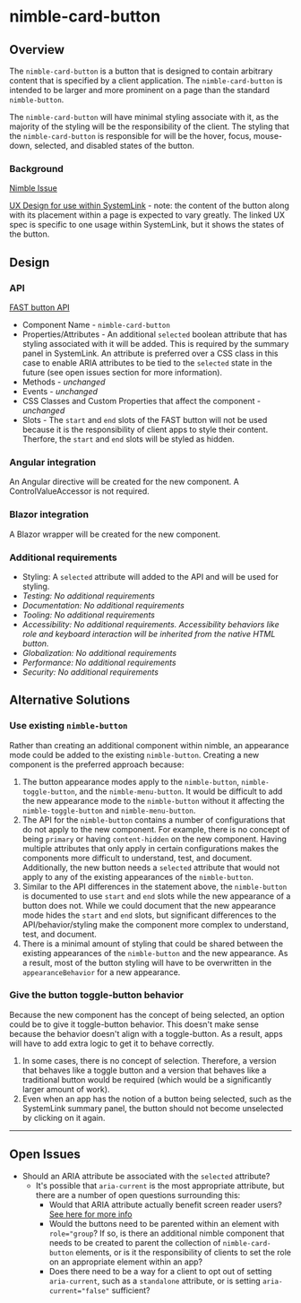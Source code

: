 # nimble-card-button

## Overview

The `nimble-card-button` is a button that is designed to contain arbitrary content that is specified by a client application. The `nimble-card-button` is intended to be larger and more prominent on a page than the standard `nimble-button`.

The `nimble-card-button` will have minimal styling associate with it, as the majority of the styling will be the responsibility of the client. The styling that the `nimble-card-button` is responsible for will be the hover, focus, mouse-down, selected, and disabled states of the button.

### Background

[Nimble Issue](https://github.com/ni/nimble/issues/643)

[UX Design for use within SystemLink](https://xd.adobe.com/view/33ffad4a-eb2c-4241-b8c5-ebfff1faf6f6-66ac/screen/d4ebeb5d-023c-4ff2-a71c-f6385fffca20) - note: the content of the button along with its placement within a page is expected to vary greatly. The linked UX spec is specific to one usage within SystemLink, but it shows the states of the button.

## Design

### API

[FAST button API](https://github.com/microsoft/fast/blob/0f63894082e89bbd7502e507d92932561322899e/packages/web-components/fast-foundation/src/button/button.spec.md)

-   Component Name - `nimble-card-button`
-   Properties/Attributes - An additional `selected` boolean attribute that has styling associated with it will be added. This is required by the summary panel in SystemLink. An attribute is preferred over a CSS class in this case to enable ARIA attributes to be tied to the `selected` state in the future (see open issues section for more information).
-   Methods - _unchanged_
-   Events - _unchanged_
-   CSS Classes and Custom Properties that affect the component - _unchanged_
-   Slots - The `start` and `end` slots of the FAST button will not be used because it is the responsibility of client apps to style their content. Therfore, the `start` and `end` slots will be styled as hidden.

### Angular integration

An Angular directive will be created for the new component. A ControlValueAccessor is not required.

### Blazor integration

A Blazor wrapper will be created for the new component.

### Additional requirements

-   Styling: A `selected` attribute will added to the API and will be used for styling.
-   _Testing: No additional requirements_
-   _Documentation: No additional requirements_
-   _Tooling: No additional requirements_
-   _Accessibility: No additional requirements. Accessibility behaviors like role and keyboard interaction will be inherited from the native HTML button._
-   _Globalization: No additional requirements_
-   _Performance: No additional requirements_
-   _Security: No additional requirements_

## Alternative Solutions

### Use existing `nimble-button`

Rather than creating an additional component within nimble, an appearance mode could be added to the existing `nimble-button`. Creating a new component is the preferred approach because:

1. The button appearance modes apply to the `nimble-button`, `nimble-toggle-button`, and the `nimble-menu-button`. It would be difficult to add the new appearance mode to the `nimble-button` without it affecting the `nimble-toggle-button` and `nimble-menu-button`.
1. The API for the `nimble-button` contains a number of configurations that do not apply to the new component. For example, there is no concept of being `primary` or having `content-hidden` on the new component. Having multiple attributes that only apply in certain configurations makes the components more difficult to understand, test, and document. Additionally, the new button needs a `selected` attribute that would not apply to any of the existing appearances of the `nimble-button`.
1. Similar to the API differences in the statement above, the `nimble-button` is documented to use `start` and `end` slots while the new appearance of a button does not. While we could document that the new appearance mode hides the `start` and `end` slots, but significant differences to the API/behavior/styling make the component more complex to understand, test, and document.
1. There is a minimal amount of styling that could be shared between the existing appearances of the `nimble-button` and the new appearance. As a result, most of the button styling will have to be overwritten in the `appearanceBehavior` for a new appearance.

### Give the button toggle-button behavior

Because the new component has the concept of being selected, an option could be to give it toggle-button behavior. This doesn't make sense because the behavior doesn't align with a toggle-button. As a result, apps will have to add extra logic to get it to behave correctly.

1. In some cases, there is no concept of selection. Therefore, a version that behaves like a toggle button and a version that behaves like a traditional button would be required (which would be a significantly larger amount of work).
1. Even when an app has the notion of a button being selected, such as the SystemLink summary panel, the button should not become unselected by clicking on it again.

---

## Open Issues

-   Should an ARIA attribute be associated with the `selected` attribute?
    -   It's possible that `aria-current` is the most appropriate attribute, but there are a number of open questions surrounding this:
        -   Would that ARIA attribute actually benefit screen reader users? [See here for more info](https://www.accessibility-developer-guide.com/examples/sensible-aria-usage/current/#peculiarities-and-side-effects)
        -   Would the buttons need to be parented within an element with `role="group`? If so, is there an additional nimble component that needs to be created to parent the collection of `nimble-card-button` elements, or is it the responsibility of clients to set the role on an appropriate element within an app?
        -   Does there need to be a way for a client to opt out of setting `aria-current`, such as a `standalone` attribute, or is setting `aria-current="false"` sufficient?
